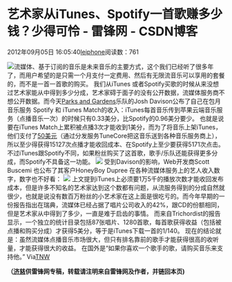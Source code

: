 
# 艺术家从iTunes、Spotify一首歌赚多少钱？少得可怜 - 雷锋网 - CSDN博客


2012年09月05日 16:05:40[leiphone](https://me.csdn.net/leiphone)阅读数：761


![](http://www.leiphone.com/wp-content/uploads/2012/09/itunes-match-150x150.jpg)流媒体、基于订阅的音乐是未来音乐的主要方式，这个我们已经听了很多年了，而用户希望的是只需一个月支付一定费用、然后有无限流音乐可以享用的套餐的，而不是一首一首歌的购买。
我们从iTunes 或者Spotify买歌的时候从来没想过艺术家能从中得到多少分成，艺术家碍于面子的没有公开数据，流媒体服务商不想公开数据。而今天[Parks
 and Gardens](http://itunes.apple.com/us/album/avec-cloture/id289353005)乐队的Josh Davison公布了自己在包月音乐服务 Spotify 和 iTunes Match的收入：iTunes每首音乐传到苹果云端音乐服务（点播音乐一次）的时候只有0.33美分，比Spotify的0.96美分要少。
也就是说要在iTunes Match上累积被点播3次才能收到1美分，而为了将音乐上架iTunes，他们支付了[50美元](https://twitter.com/stringbot/statuses/242733128454651904)（通过分发服务TuneCore把这音乐送到各种音乐服务商上），所以至少得获得15127次点播才能收回成本、在Spotify上至少要获得5171次点击。不过iTunes跟Spotify不同，如果粉丝购买了这首歌，歌手/乐队还能获得更多分成，而Spotify不具备这一功能。
![](http://www.leiphone.com/wp-content/uploads/2012/09/itunes-match-1.jpg)
受到Davison的影响，Web开发商Scott Buscemi 也公布了其客户HoneyBoy Dupree 在各种流媒体服务上的艺人收入数字，数字也不好看：
![](http://www.leiphone.com/wp-content/uploads/2012/09/ituns.jpeg)
上文提到iTunes上必须要1万5千的播放次数才能收回发布成本，但是许多不知名的艺术家达到这个数都有问题，从流服务得到的分成自然就很少，也就是说没有数百万粉丝的小艺术家在这上面是很吃亏的。而今年早期的一份报告指出在瑞典，流媒体已经占据了唱片公司收入的42%，跟CD的份额相同，但是艺术家从中得到了多少，一直是难于启齿的事情。
而来自Trichordist的报告显示，一个独立的统计目录包括87张唱片、1280首歌，每首歌获得收益（包括被点播和购买分成）才获得5美分，等于是iTunes下载一首的1/140。
现在的结论就是：虽然流媒体点播音乐市场很大，但只有排名靠前的歌手才能获得很高的收听量，才能获得很大的收益。 在国外是“如果你喜欢一个歌手的歌，请购买音乐来支持他。”
Via[TNW](http://thenextweb.com/apple/2012/09/03/less-than-a-stinkin-cent/)

**（****[济慈](http://www.leiphone.com/author/emerson)****供****雷锋网****专稿，转载请注明来自雷锋网及作者，并链回本页)**

